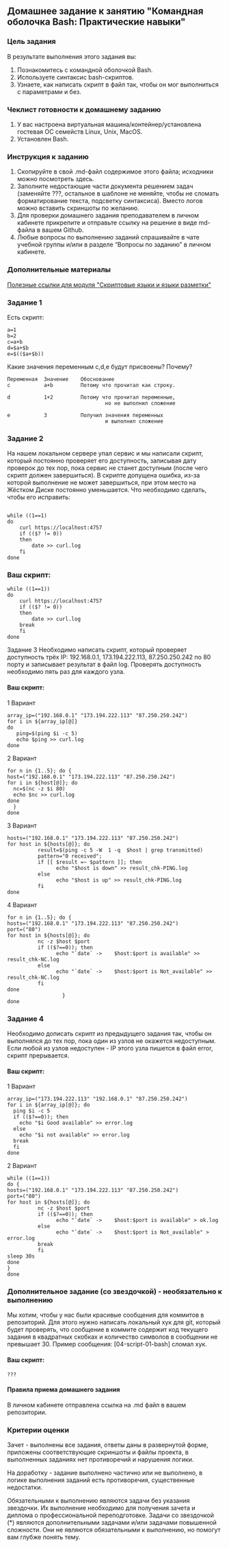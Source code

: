 ## **Домашнее задание к занятию "Командная оболочка Bash: Практические навыки"**
### **Цель задания**
В результате выполнения этого задания вы:

1. Познакомитесь с командной оболочкой Bash.
2. Используете синтаксис bash-скриптов.
3. Узнаете, как написать скрипт в файл так, чтобы он мог выполниться с параметрами и без.
### **Чеклист готовности к домашнему заданию**
1. У вас настроена виртуальная машина/контейнер/установлена гостевая ОС семейств Linux, Unix, MacOS.
2. Установлен Bash.
### **Инструкция к заданию**
1. Скопируйте в свой .md-файл содержимое этого файла; исходники можно посмотреть здесь.
2. Заполните недостающие части документа решением задач (заменяйте ???, остальное в шаблоне не меняйте, чтобы не сломать форматирование текста, подсветку синтаксиса). Вместо логов можно вставить скриншоты по желанию.
3. Для проверки домашнего задания преподавателем в личном кабинете прикрепите и отправьте ссылку на решение в виде md-файла в вашем Github.
4. Любые вопросы по выполнению заданий спрашивайте в чате учебной группы и/или в разделе “Вопросы по заданию” в личном кабинете.
### **Дополнительные материалы**
[Полезные ссылки для модуля "Скриптовые языки и языки разметки"](https://github.com/netology-code/sysadm-homeworks/tree/devsys10/04-script-03-yaml/additional-info)

### **Задание 1**
Есть скрипт:
```
a=1
b=2
c=a+b
d=$a+$b
e=$(($a+$b))
```
Какие значения переменным c,d,e будут присвоены? Почему?
```
Переменная	Значение	Обоснование
c       	a+b     	Потому что прочитал как строку.
                  
d	        1+2	        Потому что прочитал переменные, 
                                но не выполнил сложение
                                
e	        3	        Получил значения переменных
                                и выполнил сложение
```
### **Задание 2**
На нашем локальном сервере упал сервис и мы написали скрипт, который постоянно проверяет его доступность, записывая дату проверок до тех пор, пока сервис не станет доступным (после чего скрипт должен завершиться). В скрипте допущена ошибка, из-за которой выполнение не может завершиться, при этом место на Жёстком Диске постоянно уменьшается. Что необходимо сделать, чтобы его исправить:
```

while ((1==1)
do
	curl https://localhost:4757
	if (($? != 0))
	then
		date >> curl.log
	fi
done
```
### **Ваш скрипт:**
```
while ((1==1))
do
	curl https://localhost:4757
	if (($? != 0))
	then
		date >> curl.log
	break
	fi
done
```

Задание 3
Необходимо написать скрипт, который проверяет доступность трёх IP: 192.168.0.1, 173.194.222.113, 87.250.250.242 по 80 порту и записывает результат в файл log. Проверять доступность необходимо пять раз для каждого узла.

#### **Ваш скрипт:**
1 Вариант
```
array_ip=("192.168.0.1" "173.194.222.113" "87.250.250.242")
for i in ${array_ip[@]}
do
   ping=$(ping $i -c 5)
   echo $ping >> curl.log
done
```
2 Вариант
```
for n in {1..5}; do {
host=("192.168.0.1" "173.194.222.113" "87.250.250.242")
for i in ${host[@]}; do
  nc=$(nc -z $i 80)
  echo $nc >> curl.log
done
  }
done
```
3 Вариант
```
hosts=("192.168.0.1" "173.194.222.113" "87.250.250.242")
for host in ${hosts[@]}; do
          result=$(ping -c 5 -W  1 -q  $host | grep transmitted)
          pattern="0 received";
          if [[ $result =~ $pattern ]]; then
                echo "$host is down" >> result_chk-PING.log
          else
                echo "$host is up" >> result_chk-PING.log
          fi
done
```
4 Вариант
```
for n in {1..5}; do {
hosts=("192.168.0.1" "173.194.222.113" "87.250.250.242")
port=("80")
for host in ${hosts[@]}; do
          nc -z $host $port
          if (($?==0)); then
                echo "`date` ->    $host:$port is available" >> result_chk-NC.log
          else
                echo "`date` ->    $host:$port is Not_available" >> result_chk-NC.log
          fi
done
                  }
done
```
### **Задание 4**
Необходимо дописать скрипт из предыдущего задания так, чтобы он выполнялся до тех пор, пока один из узлов не окажется недоступным. Если любой из узлов недоступен - IP этого узла пишется в файл error, скрипт прерывается.

#### **Ваш скрипт:**
1 Вариант
```
array_ip=("173.194.222.113" "192.168.0.1" "87.250.250.242")
for i in ${array_ip[@]}; do
  ping $i -c 5
  if (($?==0)); then
    echo "$i Good available" >> error.log
  else
    echo "$i not available" >> error.log
  break
  fi
done
```
2 Вариант
```
while ((1==1))
do {
hosts=("192.168.0.1" "173.194.222.113" "87.250.250.242")
port=("80")
for host in ${hosts[@]}; do
          nc -z $host $port
          if (($?==0)); then
                echo "`date` ->    $host:$port is available" > ok.log
          else
                echo "`date` ->    $host:$port is Not_available" > error.log
          break
          fi
sleep 30s
done
}
done
```
### **Дополнительное задание (со звездочкой) - необязательно к выполнению**
Мы хотим, чтобы у нас были красивые сообщения для коммитов в репозиторий. Для этого нужно написать локальный хук для git, который будет проверять, что сообщение в коммите содержит код текущего задания в квадратных скобках и количество символов в сообщении не превышает 30. Пример сообщения: [04-script-01-bash] сломал хук.

#### **Ваш скрипт:**
    ???
#### **Правила приема домашнего задания**
В личном кабинете отправлена ссылка на .md файл в вашем репозитории.

### **Критерии оценки**
Зачет - выполнены все задания, ответы даны в развернутой форме, приложены соответствующие скриншоты и файлы проекта, в выполненных заданиях нет противоречий и нарушения логики.

На доработку - задание выполнено частично или не выполнено, в логике выполнения заданий есть противоречия, существенные недостатки.

Обязательными к выполнению являются задачи без указания звездочки. Их выполнение необходимо для получения зачета и диплома о профессиональной переподготовке. Задачи со звездочкой (*) являются дополнительными задачами и/или задачами повышенной сложности. Они не являются обязательными к выполнению, но помогут вам глубже понять тему.